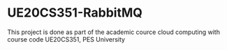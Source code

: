 # UE20CS351-RabbitMQ
This project is done as part of the academic cource cloud computing with course code UE20CS351, PES University
